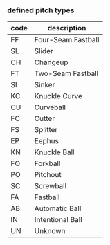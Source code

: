 ### defined pitch types

| code | description |
|------|-------------|
| FF | Four-Seam Fastball |
| SL | Slider |
| CH | Changeup |
| FT | Two-Seam Fastball |
| SI | Sinker | 
| KC | Knuckle Curve |
| CU | Curveball |
| FC | Cutter |
| FS | Splitter |
| EP | Eephus |
| KN | Knuckle Ball |
| FO | Forkball |
| PO | Pitchout |
| SC | Screwball |
| FA | Fastball |
| AB | Automatic Ball |
| IN | Intentional Ball |
| UN | Unknown |
